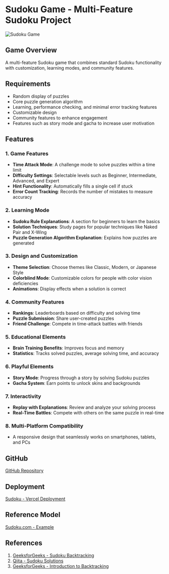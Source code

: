 # Sudoku Game - Multi-Feature Sudoku Project

![Sudoku Game](https://sudoku-ruddy-psi.vercel.app/)

## **Game Overview**
A multi-feature Sudoku game that combines standard Sudoku functionality with customization, learning modes, and community features.

## **Requirements**
- Random display of puzzles
- Core puzzle generation algorithm
- Learning, performance checking, and minimal error tracking features
- Customizable design
- Community features to enhance engagement
- Features such as story mode and gacha to increase user motivation

## **Features**
### 1. **Game Features**
- **Time Attack Mode**: A challenge mode to solve puzzles within a time limit
- **Difficulty Settings**: Selectable levels such as Beginner, Intermediate, Advanced, and Expert
- **Hint Functionality**: Automatically fills a single cell if stuck
- **Error Count Tracking**: Records the number of mistakes to measure accuracy

### 2. **Learning Mode**
- **Sudoku Rule Explanations**: A section for beginners to learn the basics
- **Solution Techniques**: Study pages for popular techniques like Naked Pair and X-Wing
- **Puzzle Generation Algorithm Explanation**: Explains how puzzles are generated

### 3. **Design and Customization**
- **Theme Selection**: Choose themes like Classic, Modern, or Japanese Style
- **Colorblind Mode**: Customizable colors for people with color vision deficiencies
- **Animations**: Display effects when a solution is correct

### 4. **Community Features**
- **Rankings**: Leaderboards based on difficulty and solving time
- **Puzzle Submission**: Share user-created puzzles
- **Friend Challenge**: Compete in time-attack battles with friends

### 5. **Educational Elements**
- **Brain Training Benefits**: Improves focus and memory
- **Statistics**: Tracks solved puzzles, average solving time, and accuracy

### 6. **Playful Elements**
- **Story Mode**: Progress through a story by solving Sudoku puzzles
- **Gacha System**: Earn points to unlock skins and backgrounds

### 7. **Interactivity**
- **Replay with Explanations**: Review and analyze your solving process
- **Real-Time Battles**: Compete with others on the same puzzle in real-time

### 8. **Multi-Platform Compatibility**
- A responsive design that seamlessly works on smartphones, tablets, and PCs

## **GitHub**
[GitHub Repository](https://github.com/Sol-momma/Sudoku)

## **Deployment**
[Sudoku - Vercel Deployment](https://sudoku-ruddy-psi.vercel.app/)

## **Reference Model**
[Sudoku.com - Example](https://sudoku.com/jp/jokyu/)

## **References**
1. [GeeksforGeeks - Sudoku Backtracking](https://www.geeksforgeeks.org/sudoku-backtracking-7/)
2. [Qiita - Sudoku Solutions](https://qiita.com/turupon/items/f4c550dae5d0f002dc98)
3. [GeeksforGeeks - Introduction to Backtracking](https://www.geeksforgeeks.org/introduction-to-backtracking-2/)
